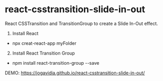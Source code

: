# react-csstransition-slide-in-out
React CSSTransition and TransitionGroup to create a Slide In-Out effect.

1. Install React

  - npx creat-react-app myFolder

2. Install React Transition Group
  
  - npm install react-transition-group --save


DEMO: https://jogavidia.github.io/react-csstransition-slide-in-out/
